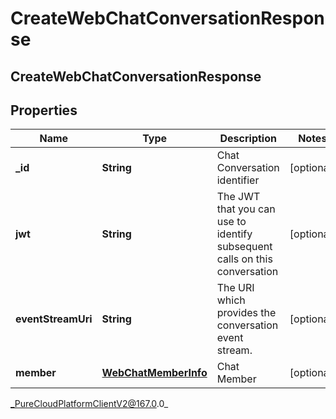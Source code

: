 # CreateWebChatConversationResponse

## CreateWebChatConversationResponse

## Properties

|Name | Type | Description | Notes|
|------------ | ------------- | ------------- | -------------|
| **_id** | **String** | Chat Conversation identifier | [optional] |
| **jwt** | **String** | The JWT that you can use to identify subsequent calls on this conversation | [optional] |
| **eventStreamUri** | **String** | The URI which provides the conversation event stream. | [optional] |
| **member** | [**WebChatMemberInfo**](WebChatMemberInfo) | Chat Member | [optional] |



_PureCloudPlatformClientV2@167.0.0_
